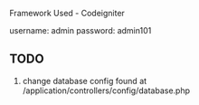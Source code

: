 Framework Used - Codeigniter

username: admin
password: admin101

TODO
-----------------------------------------
1. change database config found at /application/controllers/config/database.php

